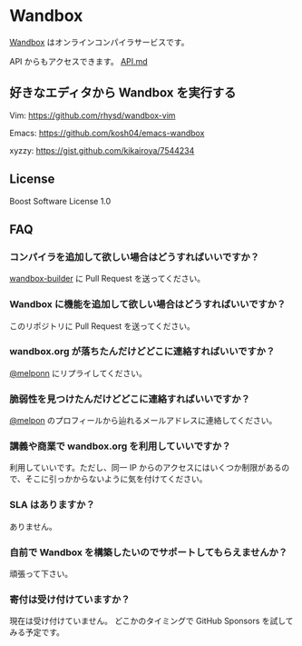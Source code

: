 # Wandbox

[Wandbox](https://wandbox.org/) はオンラインコンパイラサービスです。 

API からもアクセスできます。 [API.md](/kennel/API.md)

## 好きなエディタから Wandbox を実行する

Vim: https://github.com/rhysd/wandbox-vim

Emacs: https://github.com/kosh04/emacs-wandbox

xyzzy: https://gist.github.com/kikairoya/7544234

## License

Boost Software License 1.0

## FAQ

### コンパイラを追加して欲しい場合はどうすればいいですか？

[wandbox-builder](https://github.com/melpon/wandbox-builder) に Pull Request を送ってください。

### Wandbox に機能を追加して欲しい場合はどうすればいいですか？

このリポジトリに Pull Request を送ってください。

### wandbox.org が落ちたんだけどどこに連絡すればいいですか？

[@melponn](https://twitter.com/melponn) にリプライしてください。

### 脆弱性を見つけたんだけどどこに連絡すればいいですか？

[@melpon](https://github.com/melpon) のプロフィールから辿れるメールアドレスに連絡してください。

### 講義や商業で wandbox.org を利用していいですか？

利用していいです。ただし、同一 IP からのアクセスにはいくつか制限があるので、そこに引っかからないように気を付けてください。

### SLA はありますか？

ありません。

### 自前で Wandbox を構築したいのでサポートしてもらえませんか？

頑張って下さい。

### 寄付は受け付けていますか？

現在は受け付けていません。
どこかのタイミングで GitHub Sponsors を試してみる予定です。
